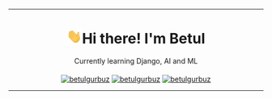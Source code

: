 
---

<div class="container">
  <h1 align="center"> 
    <img src="https://raw.githubusercontent.com/ABSphreak/ABSphreak/master/gifs/Hi.gif" width="30px">Hi there! I'm Betul </h1>
   <p align="center"> Currently learning Django, AI and ML <br><br> 
    <a href="https://www.linkedin.com/in/betul-gurbuz-dev/" target="blank"><img align="center" src="https://raw.githubusercontent.com/rahuldkjain/github-profile-readme-generator/master/src/images/icons/Social/linked-in-alt.svg" alt="betulgurbuz" height="30" width="40" /></a>
    <a href="https://www.kaggle.com/badl071" target="blank"><img align="center" src="https://raw.githubusercontent.com/rahuldkjain/github-profile-readme-generator/master/src/images/icons/Social/kaggle.svg" alt="betulgurbuz" height="30" width="40" /></a>
    <a href="https://twitter.com/7Betl" target="blank"><img align="center" src="https://raw.githubusercontent.com/rahuldkjain/github-profile-readme-generator/master/src/images/icons/Social/twitter.svg" alt="betulgurbuz" height="30" width="40" /></a>
   </p>
   <!---<p align="center"><img src="https://github-readme-stats.vercel.app/api/top-langs?username=badl7&show_icons=true&locale=en&title_color=61dafb&text_color=ffffff&icon_color=61dafb&bg_color=20232a&langs_count=8&layout=compact&border_color=#f8f8ff&hide_border=true" alt="BG" /></p>--->

</div>

---

<!---<p align="right"> <img src="https://komarev.com/ghpvc/?username=badl7" alt="badl7" /> </p>--->
